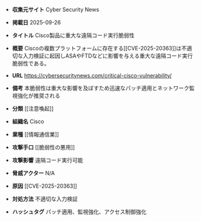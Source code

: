 - **収集元サイト**
Cyber Security News

- **掲載日**
2025-09-26

- **タイトル**
Cisco製品に重大な遠隔コード実行脆弱性

- **概要**
Ciscoの複数プラットフォームに存在する[[CVE-2025-20363]]は不適切な入力検証に起因しASAやFTDなどに影響を与える重大な遠隔コード実行脆弱性である。

- **URL**
https://cybersecuritynews.com/critical-cisco-vulnerability/

- **備考**
本脆弱性は重大な影響を及ぼすため迅速なパッチ適用とネットワーク監視強化が推奨される

- **分類**
[[注意喚起]]

- **組織名**
Cisco

- **業種**
[[情報通信業]]

- **攻撃手口**
[[脆弱性の悪用]]

- **攻撃影響**
遠隔コード実行可能

- **脅威アクター**
N/A

- **原因**
[[CVE-2025-20363]]

- **対処方法**
不適切な入力検証

- **ハッシュタグ**
パッチ適用、監視強化、アクセス制御強化
